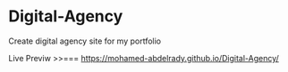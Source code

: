 # Digital-Agency

Create digital agency site for my portfolio

Live Previw >>=== https://mohamed-abdelrady.github.io/Digital-Agency/
